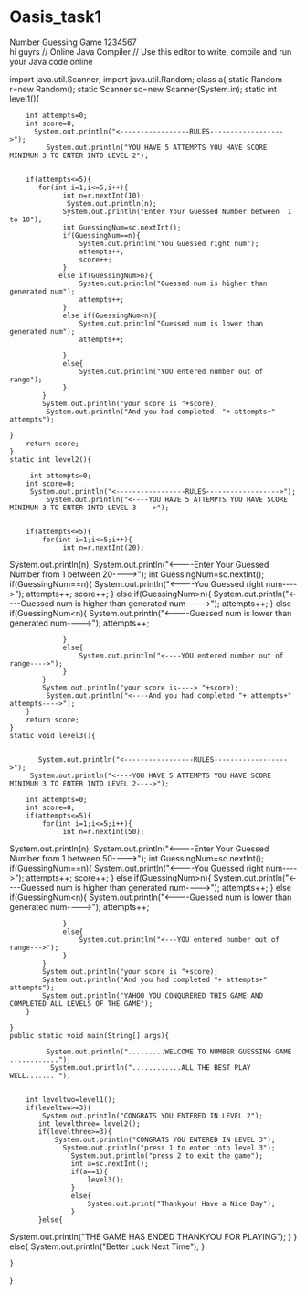 # Oasis_task1
Number Guessing Game 1234567
<br>
hi guyrs
// Online Java Compiler
// Use this editor to write, compile and run your Java code online

import java.util.Scanner;
import java.util.Random;
class a{
    static Random r=new Random();
      static  Scanner sc=new Scanner(System.in);
    static int level1(){
      
       
        int attempts=0;
        int score=0;
          System.out.println("<-----------------RULES------------------>");
             System.out.println("YOU HAVE 5 ATTEMPTS YOU HAVE SCORE MINIMUN 3 TO ENTER INTO LEVEL 2");
        
        
        if(attempts<=5){
           for(int i=1;i<=5;i++){
                 int n=r.nextInt(10);
                  System.out.println(n);
                 System.out.println("Enter Your Guessed Number between  1 to 10");
                 int GuessingNum=sc.nextInt();
                 if(GuessingNum==n){
                     System.out.println("You Guessed right num");
                     attempts++;
                     score++;
                 }
                else if(GuessingNum>n){
                     System.out.println("Guessed num is higher than generated num");
                     attempts++;
                 }
                 else if(GuessingNum<n){
                     System.out.println("Guessed num is lower than generated num");
                     attempts++;
                     
                 }
                 else{
                     System.out.println("YOU entered number out of range");
                 }
            }
            System.out.println("your score is "+score);
             System.out.println("And you had completed  "+ attempts+" attempts");
        
    }
        return score;
    }
    static int level2(){
         
         int attempts=0;
        int score=0;
         System.out.println("<-----------------RULES------------------>");
             System.out.println("<----YOU HAVE 5 ATTEMPTS YOU HAVE SCORE MINIMUN 3 TO ENTER INTO LEVEL 3---->");
        
        
        if(attempts<=5){
            for(int i=1;i<=5;i++){
                 int n=r.nextInt(20);
 System.out.println(n);
                 System.out.println("<----Enter Your Guessed Number from 1 between 20---->");
                 int GuessingNum=sc.nextInt();
                 if(GuessingNum==n){
                     System.out.println("<----You Guessed right num---->");
                     attempts++;
                     score++;
                 }
                else if(GuessingNum>n){
                     System.out.println("<----Guessed num is higher than generated num---->");
                     attempts++;
                 }
                 else if(GuessingNum<n){
                     System.out.println("<----Guessed num is lower than generated num---->");
                     attempts++;
                     
                 }
                 else{
                     System.out.println("<----YOU entered number out of range---->");
                 }
            }
            System.out.println("your score is----> "+score);
             System.out.println("<----And you had completed "+ attempts+" attempts---->");
        }
        return score;
    }
    static void level3(){
        
         
           System.out.println("<-----------------RULES------------------>");
         System.out.println("<----YOU HAVE 5 ATTEMPTS YOU HAVE SCORE MINIMUN 3 TO ENTER INTO LEVEL 2---->");
   
        int attempts=0;
        int score=0;
        if(attempts<=5){
            for(int i=1;i<=5;i++){
                 int n=r.nextInt(50);
 System.out.println(n);
                 System.out.println("<----Enter Your Guessed Number from 1 between 50---->");
                 int GuessingNum=sc.nextInt();
                 if(GuessingNum==n){
                     System.out.println("<----You Guessed right num---->");
                     attempts++;
                     score++;
                 }
                else if(GuessingNum>n){
                     System.out.println("<----Guessed num is higher than generated num---->");
                     attempts++;
                 }
                 else if(GuessingNum<n){
                     System.out.println("<----Guessed num is lower than generated num---->");
                     attempts++;
                     
                 }
                 else{
                     System.out.println("<---YOU entered number out of range--->");
                 }
            }
            System.out.println("your score is "+score);
            System.out.println("And you had completed "+ attempts+" attempts");
            System.out.println("YAHOO YOU CONQURERED THIS GAME AND COMPLETED ALL LEVELS OF THE GAME");
        }
      
    }
    public static void main(String[] args){
        
             System.out.println(".........WELCOME TO NUMBER GUESSING GAME ............");
              System.out.println("............ALL THE BEST PLAY WELL....... ");
             
       
        int leveltwo=level1();
        if(leveltwo>=3){
            System.out.println("CONGRATS YOU ENTERED IN LEVEL 2");
           int levelthree= level2();
           if(levelthree>=3){
               System.out.println("CONGRATS YOU ENTERED IN LEVEL 3");
                 System.out.println("press 1 to enter into level 3");
                   System.out.println("press 2 to exit the game");
                   int a=sc.nextInt();
                   if(a==1){
                       level3();
                   }
                   else{
                       System.out.print("Thankyou! Have a Nice Day");
                   }
           }else{
 System.out.println("THE GAME HAS ENDED THANKYOU FOR PLAYING");
}
        }
        else{
            System.out.println("Better Luck Next Time");
        }
     
    }
}
